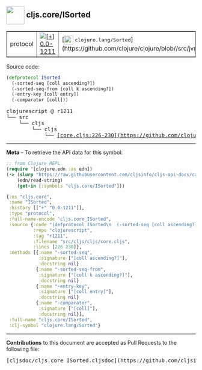## <img width="48px" valign="middle" src="http://i.imgur.com/Hi20huC.png"> cljs.core/ISorted

 <table border="1">
<tr>

<td>protocol</td>
<td><a href="https://github.com/cljsinfo/cljs-api-docs/tree/0.0-1211"><img valign="middle" alt="[+] 0.0-1211" src="https://img.shields.io/badge/+-0.0--1211-lightgrey.svg"></a> </td>
<td>
[<img height="24px" valign="middle" src="http://i.imgur.com/1GjPKvB.png"> <samp>clojure.lang/Sorted</samp>](https://github.com/clojure/clojure/blob//src/jvm/clojure/lang/Sorted.java)
</td>
</tr>
</table>






Source code:

```clj
(defprotocol ISorted
  (-sorted-seq [coll ascending?])
  (-sorted-seq-from [coll k ascending?])
  (-entry-key [coll entry])
  (-comparator [coll]))
```

 <pre>
clojurescript @ r1211
└── src
    └── cljs
        └── cljs
            └── <ins>[core.cljs:226-230](https://github.com/clojure/clojurescript/blob/r1211/src/cljs/cljs/core.cljs#L226-L230)</ins>
</pre>


---

__Meta__ - To retrieve the API data for this symbol:

```clj
;; from Clojure REPL
(require '[clojure.edn :as edn])
(-> (slurp "https://raw.githubusercontent.com/cljsinfo/cljs-api-docs/catalog/cljs-api.edn")
    (edn/read-string)
    (get-in [:symbols "cljs.core/ISorted"]))
```

```clj
{:ns "cljs.core",
 :name "ISorted",
 :history [["+" "0.0-1211"]],
 :type "protocol",
 :full-name-encode "cljs.core_ISorted",
 :source {:code "(defprotocol ISorted\n  (-sorted-seq [coll ascending?])\n  (-sorted-seq-from [coll k ascending?])\n  (-entry-key [coll entry])\n  (-comparator [coll]))",
          :repo "clojurescript",
          :tag "r1211",
          :filename "src/cljs/cljs/core.cljs",
          :lines [226 230]},
 :methods [{:name "-sorted-seq",
            :signature ["[coll ascending?]"],
            :docstring nil}
           {:name "-sorted-seq-from",
            :signature ["[coll k ascending?]"],
            :docstring nil}
           {:name "-entry-key",
            :signature ["[coll entry]"],
            :docstring nil}
           {:name "-comparator",
            :signature ["[coll]"],
            :docstring nil}],
 :full-name "cljs.core/ISorted",
 :clj-symbol "clojure.lang/Sorted"}

```

---

__Contributions__ to this document are accepted as Pull Requests to the following file:

 <pre>
[cljsdoc/cljs.core_ISorted.cljsdoc](https://github.com/cljsinfo/cljs-api-docs/blob/master/cljsdoc/cljs.core_ISorted.cljsdoc)
</pre>

